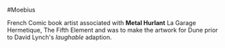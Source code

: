 #Moebius

French Comic book artist associated with **Metal Hurlant** La Garage Hermetique, The Fifth Element and was to make the artwork for Dune prior to David Lynch's *laughable* adaption.